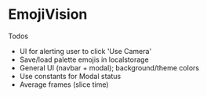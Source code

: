 # EmojiVision

Todos
- UI for alerting user to click 'Use Camera'
- Save/load palette emojis in localstorage
- General UI (navbar + modal); background/theme colors
- Use constants for Modal status
- Average frames (slice time)